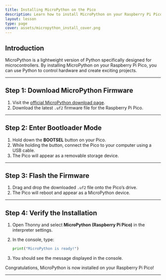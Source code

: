```yaml
---
title: Installing MicroPython on the Pico
description: Learn how to install MicroPython on your Raspberry Pi Pico to enable programming and communication through Thonny.
layout: lesson
type: page
cover: assets/micropython_install_cover.png
---
```


## Introduction

MicroPython is a lightweight version of Python specifically designed for microcontrollers. By installing MicroPython on your Raspberry Pi Pico, you can use Python to control hardware and create exciting projects.

---

## Step 1: Download MicroPython Firmware

1. Visit the [official MicroPython download page](https://micropython.org/download/rp2-pico/).
2. Download the latest `.uf2` firmware file for the Raspberry Pi Pico.

---

## Step 2: Enter Bootloader Mode

1. Hold down the **BOOTSEL** button on your Pico.
2. While holding the button, connect the Pico to your computer using a USB cable.
3. The Pico will appear as a removable storage device.

---

## Step 3: Flash the Firmware

1. Drag and drop the downloaded `.uf2` file onto the Pico’s drive.
2. The Pico will reboot and appear as a MicroPython device.

---

## Step 4: Verify the Installation

1. Open Thonny and select **MicroPython (Raspberry Pi Pico)** in the interpreter settings.
2. In the console, type:

   ```python
   print("MicroPython is ready!")
   ```

3. You should see the message displayed in the console.

Congratulations, MicroPython is now installed on your Raspberry Pi Pico!

---
